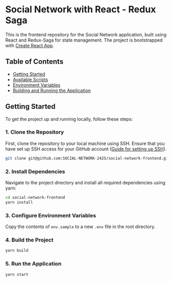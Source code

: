 # Social Network with React - Redux Saga

This is the frontend repository for the Social Network application, built using React and Redux-Saga for state management. The project is bootstrapped with [Create React App](https://github.com/facebook/create-react-app).

## Table of Contents

- [Getting Started](#getting-started)
- [Available Scripts](#available-scripts)
- [Environment Variables](#environment-variables)
- [Building and Running the Application](#building-and-running-the-application)

## Getting Started

To get the project up and running locally, follow these steps:

### 1. Clone the Repository

First, clone the repository to your local machine using SSH. Ensure that you have set up SSH access for your GitHub account ([Guide for setting up SSH](https://docs.github.com/en/authentication/connecting-to-github-with-ssh)).

```bash
git clone git@github.com:SOCIAL-NETWORK-2425/social-network-frontend.git
```

### 2. Install Dependencies

Navigate to the project directory and install all required dependencies using yarn:

```bash
cd social-network-frontend
yarn install
```

### 3. Configure Environment Variables

Copy the contents of `env.sample` to a new `.env` file in the root directory.

### 4. Build the Project

```bash
yarn build
```

### 5. Run the Application

```bash
yarn start
```
